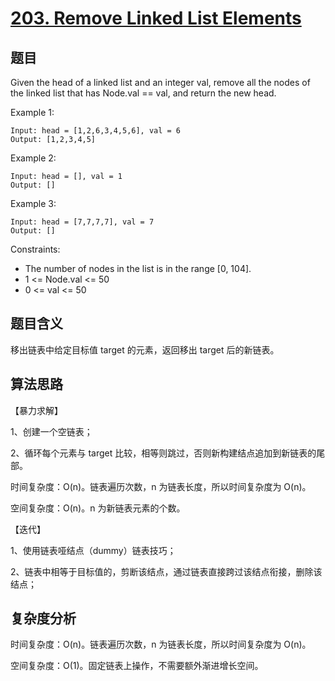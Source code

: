 # [203. Remove Linked List Elements](https://leetcode.com/problems/remove-linked-list-elements/)

## 题目

Given the head of a linked list and an integer val, 
remove all the nodes of the linked list that has Node.val == val, and return the new head.

Example 1:
```
Input: head = [1,2,6,3,4,5,6], val = 6
Output: [1,2,3,4,5]
```

Example 2:
```
Input: head = [], val = 1
Output: []
```

Example 3:
```
Input: head = [7,7,7,7], val = 7
Output: []
```

Constraints:
- The number of nodes in the list is in the range [0, 104].
- 1 <= Node.val <= 50
- 0 <= val <= 50

## 题目含义

移出链表中给定目标值 target 的元素，返回移出 target 后的新链表。

## 算法思路

【暴力求解】

1、创建一个空链表；

2、循环每个元素与 target 比较，相等则跳过，否则新构建结点追加到新链表的尾部。

时间复杂度：O(n)。链表遍历次数，n 为链表长度，所以时间复杂度为 O(n)。

空间复杂度：O(n)。n 为新链表元素的个数。

【迭代】

1、使用链表哑结点（dummy）链表技巧；

2、链表中相等于目标值的，剪断该结点，通过链表直接跨过该结点衔接，删除该结点；

## 复杂度分析

时间复杂度：O(n)。链表遍历次数，n 为链表长度，所以时间复杂度为 O(n)。

空间复杂度：O(1)。固定链表上操作，不需要额外渐进增长空间。
